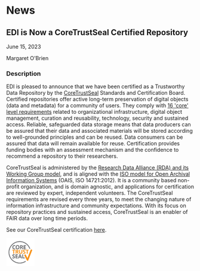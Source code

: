 # News

## EDI is Now a CoreTrustSeal Certified Repository

June 15, 2023

Margaret O'Brien

### Description

EDI is pleased to announce that we have been certified as a Trustworthy Data Repository by the [CoreTrustSeal](https://www.coretrustseal.org/) Standards and Certification Board. Certified repositories offer active long-term preservation of digital objects (data and metadata) for a community of users. They comply with [16 'core' level requirements](https://www.coretrustseal.org/why-certification/requirements/) related to organizational infrastructure, digital object management, curation and reusability, technology, security and sustained access. Reliable, safeguarded data storage means that data producers can be assured that their data and associated materials will be stored according to well-grounded principles and can be reused. Data consumers can be assured that data will remain available for reuse. Certification provides funding bodies with an assessment mechanism and the confidence to recommend a repository to their researchers. 

CoreTrustSeal is administered by the [Research Data Alliance (RDA) and its Working Group model](https://www.rd-alliance.org/groups/coretrustseal-maintenance-wg), and is aligned with the [ISO model for Open Archival Information Systems](https://www.iso.org/standard/57284.html) (OAIS, ISO 14721:2012).  It is a community based non-profit organization, and is domain agnostic, and applications for certification are reviewed by expert, independent volunteers. The CoreTrustSeal requirements are revised every three years, to meet the changing nature of information infrastructure and community expectations. With its focus on repository practices and sustained access, CoreTrustSeal is an enabler of FAIR data over long time periods.

See our CoreTrustSeal certification [here](/static/files/core-trust-seal-2023-06-06-University-of-New-Mexico-Environmental-Data-Initiative_final.pdf).

<img class="screen-shot" src="/static/images/coretrustseal-logo.png" alt="Core trust seal logo" width="15%">

<!-- News -->
